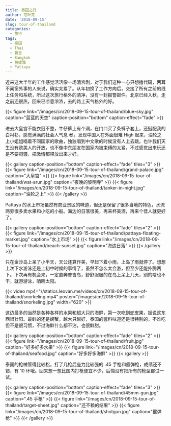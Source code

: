 ```yaml
---
title: 泰国之行
author: 范叶亮
date: '2018-09-15'
slug: tour-of-thailand
categories:
  - 旅行
tags:
  - 泰国
  - Thai
  - 曼谷
  - Bangkok
  - 芭提雅
  - Pattaya
---
```


近来这大半年的工作感觉活活像一场清宫剧，对于我们这种一心只想撸代码，两耳不闻窗外事的人来说，确实太累了。从年初换了工作方向后，交接了所有之前的线上任务和系统，所以这次旅行格外的清净，没有一封报警邮件。北京已经入秋，走之前还很热，回来已凉意浓浓，去的路上天气格外的好。

{{< figure link="/images/cn/2018-09-15-tour-of-thailand/blue-sky.jpg" caption="蓝蓝的天空" caption-position="bottom" caption-effect="fade" >}}

进去大皇宫不能衣冠不整，牛仔裤上有个洞，在门口买了条裤子套上，还挺配我的白衬衫，感觉满满的社会人气息 :sunglasses:。发现中国人在外面很难 High 起来，油轮之上小姐姐唱着不同国家的歌曲，独独唱到中文歌的时候没有人上去跳。也许我们天生没有欧美人的开放，也不像中东朋友在国家内被束缚的太紧，不过感觉出来玩还是不要闷骚，把激情都释放出来才好。

{{< gallery caption-position="bottom" caption-effect="fade" tiles="3" >}}
{{< figure link="/images/cn/2018-09-15-tour-of-thailand/grand-palace.jpg" caption="大皇宫" >}}
{{< figure link="/images/cn/2018-09-15-tour-of-thailand/wat-arun.jpg" caption="夜晚的黎明寺" >}}
{{< figure link="/images/cn/2018-09-15-tour-of-thailand/tanker-in-night.jpg" caption="油轮之上" >}}
{{< /gallery >}}

Pattaya 的水上市场虽然有商业景区的味道，但还是保留了很多当地的特色，水流两旁很多卖水果和小吃的小船。海边的日落很美，再来杯美酒，再来个佳人就更好了。

{{< gallery caption-position="bottom" caption-effect="fade" tiles="2" >}}
{{< figure link="/images/cn/2018-09-15-tour-of-thailand/pattaya-floating-market.jpg" caption="水上市场" >}}
{{< figure link="/images/cn/2018-09-15-tour-of-thailand/beach-sunset.jpg" caption="海边日落" >}}
{{< /gallery >}}

只在金沙岛上呆了小半天，天公还算作美，早起下着小雨，上岛了雨就停了。想想上次下水游泳还是上初中时候的事情了，虽然不怎么太会游，但至少还能扑腾两下。下次再有机会来，一定直奔普吉岛，舒舒服服的在岛上呆上几天，别的啥也不干，就游游泳，晒晒太阳。

{{< video mp4="//statics.leovan.me/videos/cn/2018-09-15-tour-of-thailand/snorkeling.mp4" poster="/images/cn/2018-09-15-tour-of-thailand/snorkeling.jpg" width="620" >}}

这边最多的当然是各种各样的水果和超大只的海鲜，第一次吃到蛇皮果，据说这东西很壮阳。最鲜的还是螃蟹，越大只越好，泰国的酱料味道还是很特别的，不难吃但不是很习惯，不过海鲜什么都不沾，也很鲜甜。

{{< gallery caption-position="bottom" caption-effect="fade" tiles="2" >}}
{{< figure link="/images/cn/2018-09-15-tour-of-thailand/fruit.jpg" caption="好多好多水果" >}}
{{< figure link="/images/cn/2018-09-15-tour-of-thailand/seafood.jpg" caption="好多好多海鲜" >}}
{{< /gallery >}}

泰国的枪械管得比较松，打了几枪后座力比较强的 .45 手枪和霰弹枪，成绩还不错，有 10 环哦。回来想一想比国内打枪便宜不少，后悔没有把所有的枪型都试一试。

{{< gallery caption-position="bottom" caption-effect="fade" tiles="3" >}}
{{< figure link="/images/cn/2018-09-15-tour-of-thailand/45mm-gun.jpg" caption=".45 手枪" >}}
{{< figure link="/images/cn/2018-09-15-tour-of-thailand/target-sheet.jpg" caption="还不赖的结果" >}}
{{< figure link="/images/cn/2018-09-15-tour-of-thailand/shotgun.jpg" caption="霰弹枪" >}}
{{< /gallery >}}
